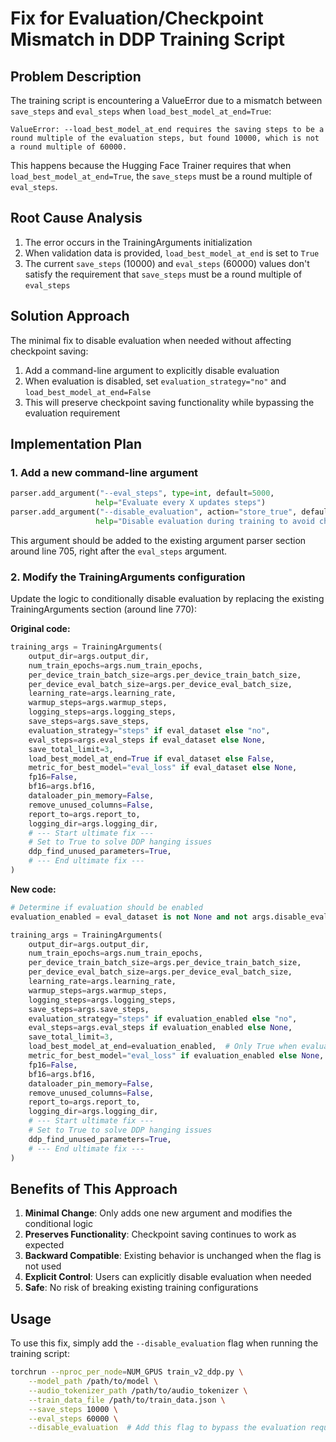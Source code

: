 # Fix for Evaluation/Checkpoint Mismatch in DDP Training Script

## Problem Description
The training script is encountering a ValueError due to a mismatch between `save_steps` and `eval_steps` when `load_best_model_at_end=True`:

```
ValueError: --load_best_model_at_end requires the saving steps to be a round multiple of the evaluation steps, but found 10000, which is not a round multiple of 60000.
```

This happens because the Hugging Face Trainer requires that when `load_best_model_at_end=True`, the `save_steps` must be a round multiple of `eval_steps`.

## Root Cause Analysis
1. The error occurs in the TrainingArguments initialization
2. When validation data is provided, `load_best_model_at_end` is set to `True`
3. The current `save_steps` (10000) and `eval_steps` (60000) values don't satisfy the requirement that `save_steps` must be a round multiple of `eval_steps`

## Solution Approach
The minimal fix to disable evaluation when needed without affecting checkpoint saving:

1. Add a command-line argument to explicitly disable evaluation
2. When evaluation is disabled, set `evaluation_strategy="no"` and `load_best_model_at_end=False`
3. This will preserve checkpoint saving functionality while bypassing the evaluation requirement

## Implementation Plan

### 1. Add a new command-line argument
```python
parser.add_argument("--eval_steps", type=int, default=5000,
                   help="Evaluate every X updates steps")
parser.add_argument("--disable_evaluation", action="store_true", default=False,
                   help="Disable evaluation during training to avoid checkpoint/evaluation mismatch")
```

This argument should be added to the existing argument parser section around line 705, right after the `eval_steps` argument.

### 2. Modify the TrainingArguments configuration
Update the logic to conditionally disable evaluation by replacing the existing TrainingArguments section (around line 770):

**Original code:**
```python
training_args = TrainingArguments(
    output_dir=args.output_dir,
    num_train_epochs=args.num_train_epochs,
    per_device_train_batch_size=args.per_device_train_batch_size,
    per_device_eval_batch_size=args.per_device_eval_batch_size,
    learning_rate=args.learning_rate,
    warmup_steps=args.warmup_steps,
    logging_steps=args.logging_steps,
    save_steps=args.save_steps,
    evaluation_strategy="steps" if eval_dataset else "no",
    eval_steps=args.eval_steps if eval_dataset else None,
    save_total_limit=3,
    load_best_model_at_end=True if eval_dataset else False,
    metric_for_best_model="eval_loss" if eval_dataset else None,
    fp16=False,
    bf16=args.bf16,
    dataloader_pin_memory=False,
    remove_unused_columns=False,
    report_to=args.report_to,
    logging_dir=args.logging_dir,
    # --- Start ultimate fix ---
    # Set to True to solve DDP hanging issues
    ddp_find_unused_parameters=True,
    # --- End ultimate fix ---
)
```

**New code:**
```python
# Determine if evaluation should be enabled
evaluation_enabled = eval_dataset is not None and not args.disable_evaluation

training_args = TrainingArguments(
    output_dir=args.output_dir,
    num_train_epochs=args.num_train_epochs,
    per_device_train_batch_size=args.per_device_train_batch_size,
    per_device_eval_batch_size=args.per_device_eval_batch_size,
    learning_rate=args.learning_rate,
    warmup_steps=args.warmup_steps,
    logging_steps=args.logging_steps,
    save_steps=args.save_steps,
    evaluation_strategy="steps" if evaluation_enabled else "no",
    eval_steps=args.eval_steps if evaluation_enabled else None,
    save_total_limit=3,
    load_best_model_at_end=evaluation_enabled,  # Only True when evaluation is enabled
    metric_for_best_model="eval_loss" if evaluation_enabled else None,
    fp16=False,
    bf16=args.bf16,
    dataloader_pin_memory=False,
    remove_unused_columns=False,
    report_to=args.report_to,
    logging_dir=args.logging_dir,
    # --- Start ultimate fix ---
    # Set to True to solve DDP hanging issues
    ddp_find_unused_parameters=True,
    # --- End ultimate fix ---
)
```

## Benefits of This Approach
1. **Minimal Change**: Only adds one new argument and modifies the conditional logic
2. **Preserves Functionality**: Checkpoint saving continues to work as expected
3. **Backward Compatible**: Existing behavior is unchanged when the flag is not used
4. **Explicit Control**: Users can explicitly disable evaluation when needed
5. **Safe**: No risk of breaking existing training configurations

## Usage
To use this fix, simply add the `--disable_evaluation` flag when running the training script:

```bash
torchrun --nproc_per_node=NUM_GPUS train_v2_ddp.py \
    --model_path /path/to/model \
    --audio_tokenizer_path /path/to/audio_tokenizer \
    --train_data_file /path/to/train_data.json \
    --save_steps 10000 \
    --eval_steps 60000 \
    --disable_evaluation  # Add this flag to bypass the evaluation requirement
```